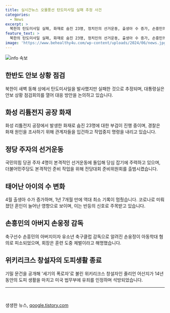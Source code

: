 ```yaml
---
title: 실시간뉴스 오물풍선 탄도미사일 실패 추정 사건
categories:
  - News
excerpt: >
  북한의 탄도미사일 실패, 화재로 숨진 23명, 정치인의 선거운동, 출생아 수 증가, 손흥민의 아버지 학대 혐의, 위키리크스 창설자의 석방 소식. 요약문만으로도 뉴스의 다양한 면모와 사건의 경중을 파악할 수 있습니다. 누구나 이목을 끄는 다양한 주제로 흥미를 유발하는 기사를 작성할 수 있는 기자입니다.
feature_text: >
  북한의 탄도미사일 실패, 화재로 숨진 23명, 정치인의 선거운동, 출생아 수 증가, 손흥민의 아버지 학대 혐의, 위키리크스 창설자의 석방 소식. 요약문만으로도 뉴스의 다양한 면모와 사건의 경중을 파악할 수 있습니다. 누구나 이목을 끄는 다양한 주제로 흥미를 유발하는 기사를 작성할 수 있는 기자입니다.
image: 'https://www.behealthy4u.com/wp-content/uploads/2024/06/news.jpg'
---
```


<p><img src="https://www.behealthy4u.com/wp-content/uploads/2024/06/news.jpg" alt="info 속보" /></p>

<h2 data-ke-size="size26">한반도 안보 상황 점검</h2>

<p data-ke-size="size16">북한이 새벽 동해 상에서 탄도미사일을 발사했지만 실패한 것으로 추정되며, 대통령실은 안보 상황 점검회의를 열어 대응 방안을 논의하고 있습니다. </p>

<h2 data-ke-size="size26">화성 리튬전지 공장 화재</h2>

<p data-ke-size="size16">화성 리튬전지 공장에서 발생한 화재로 숨진 23명에 대한 부검이 진행 중이며, 경찰은 화재 원인을 조사하기 위해 관계자들을 입건하고 작업중지 명령을 내리고 있습니다. </p>

<h2 data-ke-size="size26">정당 주자의 선거운동</h2>

<p data-ke-size="size16">국민의힘 당권 주자 4명이 본격적인 선거운동에 돌입해 당심 잡기에 주력하고 있으며, 더불어민주당도 본격적인 준비 작업을 위해 전당대회 준비위원회를 출범시켰습니다. </p>

<h2 data-ke-size="size26">태어난 아이의 수 변화</h2>

<p data-ke-size="size16">4월 출생아 수가 증가하며, 1년 7개월 만에 역대 최소 기록이 멈췄습니다. 코로나로 미뤄졌던 혼인이 늘어난 영향으로 보이며, 이는 반등의 신호로 주목받고 있습니다. </p>

<h2 data-ke-size="size26">손흥민의 아버지 손웅정 감독</h2>

<p data-ke-size="size16">축구선수 손흥민의 아버지이자 유소년 축구클럽 감독으로 알려진 손웅정이 아동학대 혐의로 피소되었으며, 회장은 훈련 도중 체벌이라고 해명했습니다. </p>

<h2 data-ke-size="size26">위키리크스 창설자의 도피생활 종료</h2>

<p data-ke-size="size16">기밀 문건을 공개해 '세기의 폭로자'로 불린 위키리크스 창설자인 줄리언 어산지가 14년 동안의 도피 생활을 마치고 미국 법무부에 유죄를 인정하며 석방되었습니다. </p>

<hr>

<p data-ke-size="size16">&nbsp;</p>
생생한 뉴스, <a href="https://qoogle.tistory.com" rel="dofollow">qoogle.tistory.com</a>


